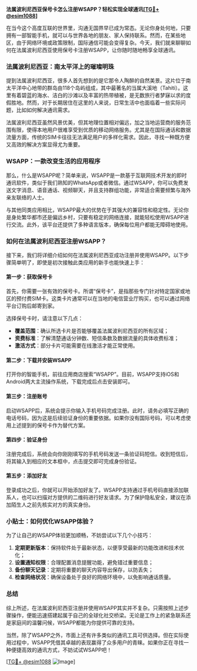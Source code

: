 **法属波利尼西亚保号卡怎么注册WSAPP？轻松实现全球通讯[[TG💪+ @esim1088](https://t.me/s/esim1088)]**

在当今这个高度互联的世界里，沟通无国界早已成为常态。无论你身处何地，只要拥有一部智能手机，就可以与世界各地的朋友、家人保持联系。然而，在某些地区，由于网络环境或政策限制，国际通信可能会变得复杂。今天，我们就来聊聊如何在法属波利尼西亚使用保号卡注册WSAPP，让你随时随地畅享全球通讯。

### 法属波利尼西亚：南太平洋上的璀璨明珠

提到法属波利尼西亚，很多人首先想到的是它那令人陶醉的自然美景。这片位于南太平洋中心地带的群岛由118个岛屿组成，其中最著名的当属大溪地（Tahiti）。这里有着碧蓝的海水、洁白的沙滩以及丰富的热带植被，是无数旅行者梦寐以求的度假胜地。然而，对于长期居住在这里的人来说，日常生活中也面临着一些实际问题，比如如何解决通讯需求。

法属波利尼西亚虽然风景优美，但其地理位置相对偏远，加之当地运营商的服务范围有限，使得本地用户很难享受到优质的移动网络服务。尤其是在国际通话和数据流量方面，传统的SIM卡往往无法满足用户的多样化需求。因此，寻找一种既方便又高效的解决方案显得尤为重要。

### WSAPP：一款改变生活的应用程序

那么，什么是WSAPP呢？简单来说，WSAPP是一款基于互联网技术开发的即时通讯软件，类似于我们熟知的WhatsApp或者微信。通过WSAPP，你可以免费发送文字消息、语音通话、视频聊天，并且支持群组功能，非常适合需要频繁与海外亲友联络的人士。

与其他同类应用相比，WSAPP最大的优势在于其强大的兼容性和稳定性。无论你是身处繁华都市还是偏远乡村，只要有稳定的网络连接，就能轻松使用WSAPP进行交流。此外，该平台还提供了多种语言版本，确保每位用户都能无障碍地使用。

### 如何在法属波利尼西亚注册WSAPP？

接下来，我们将详细介绍如何在法属波利尼西亚成功注册并使用WSAPP。以下步骤简单明了，即使是初次接触此类应用的新手也能快速上手：

#### 第一步：获取保号卡
首先，你需要一张有效的保号卡。所谓“保号卡”，是指那些专门针对特定国家或地区的预付费SIM卡。这类卡片通常可以在当地的电信营业厅购买，也可以通过网络平台订购后邮寄到家。

选择保号卡时，请注意以下几点：
- **覆盖范围**：确认所选卡片是否能够覆盖法属波利尼西亚的所有区域；
- **资费标准**：了解清楚通话分钟数、短信条数及数据流量的具体收费标准；
- **激活方式**：部分卡片可能需要在线激活才能正常使用。

#### 第二步：下载并安装WSAPP
打开你的智能手机，前往应用商店搜索“WSAPP”。目前，WSAPP支持iOS和Android两大主流操作系统，下载完成后点击安装即可。

#### 第三步：注册账号
启动WSAPP后，系统会提示你输入手机号码完成注册。此时，请务必填写正确的电话号码，因为这是后续验证身份的重要依据。如果你没有国际号码，可以考虑使用上述提到的保号卡作为替代方案。

#### 第四步：验证身份
注册完成后，系统会向你刚刚填写的手机号码发送一条验证码短信。收到短信后，将其输入到相应的文本框中，点击提交即可完成身份验证。

#### 第五步：添加好友
登录成功之后，你就可以开始添加好友了。WSAPP支持通过手机号码直接添加联系人，也可以扫描对方提供的二维码进行好友请求。为了保护隐私安全，建议在添加陌生人之前先核实对方的真实身份。

### 小贴士：如何优化WSAPP体验？

为了让自己的WSAPP体验更加顺畅，不妨尝试以下几个小技巧：
1. **定期更新版本**：保持软件处于最新状态，以便享受最新的功能改进和技术优化；
2. **设置通知权限**：合理配置消息提醒功能，避免错过重要信息；
3. **备份聊天记录**：定期将重要的聊天内容导出保存，以防丢失；
4. **检查网络状况**：确保设备处于良好的网络环境中，以免影响通话质量。

### 总结

综上所述，在法属波利尼西亚注册并使用WSAPP其实并不复杂。只需按照上述步骤操作，便能迅速搭建起属于自己的全球化社交桥梁。无论是工作上的紧急联系还是家庭间的温馨问候，WSAPP都能为你提供可靠的支持。

当然，除了WSAPP之外，市面上还有许多类似的通讯工具可供选择。但在实际使用过程中，WSAPP凭借其卓越的表现赢得了众多用户的青睐。如果你正在寻找一种便捷高效的通讯方式，不妨试试WSAPP吧！

[[TG💪+ @esim1088](https://t.me/s/esim1088) ![Image](https://i.postimg.cc/4NQfJmqS/Snipaste-2025-05-13-00-14-12.png)]